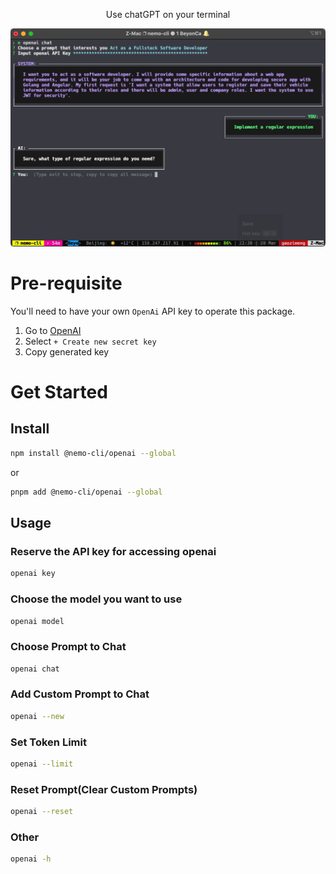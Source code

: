 <p align="center">
Use chatGPT on your terminal
</p>

<p align="center">
<img src="https://raw.githubusercontent.com/GaoZimeng0425/nemo-cli/main/assets/openai.jpg" />
</p>

# Pre-requisite

You'll need to have your own `OpenAi` API key to operate this package.

1. Go to [OpenAI](https://platform.openai.com/account/api-keys)
2. Select `+ Create new secret key`
3. Copy generated key

# Get Started

## Install

```bash
npm install @nemo-cli/openai --global
```

or

```bash
pnpm add @nemo-cli/openai --global
```

## Usage

### Reserve the API key for accessing openai

```bash
openai key
```

### Choose the model you want to use

```bash
openai model
```

### Choose Prompt to Chat

```bash
openai chat
```

### Add Custom Prompt to Chat

```bash
openai --new
```

### Set Token Limit

```bash
openai --limit
```

### Reset Prompt(Clear Custom Prompts)

```bash
openai --reset
```

### Other

```bash
openai -h
```
